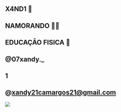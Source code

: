 ## X4ND1 🥷

## NAMORANDO 💍🤍

## EDUCAÇÂO FISICA 💭

## @07xandy._  

## 1
## @xandy21camargos21@gmail.com


![](https://media1.tenor.com/m/PKKCAakpBZIAAAAC/neyney-neymar.gif)
